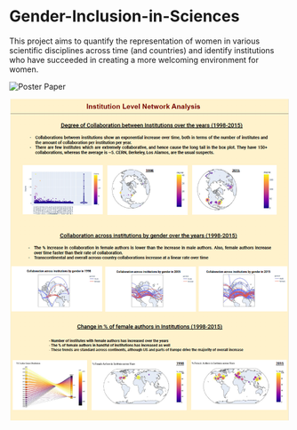 # Gender-Inclusion-in-Sciences
This project aims to quantify the representation of women in various scientific disciplines across time (and countries) and identify institutions who have succeeded in creating a more welcoming environment for women.

![Poster Paper](https://github.com/addyg/Gender-Inclusion-in-Sciences/blob/master/03%20Plots/99%20README/readme-1.png)

![Sample Set Analysis for Poster Paper](https://github.com/addyg/Gender-Inclusion-in-Sciences/blob/master/03%20Plots/readme-2.png)
